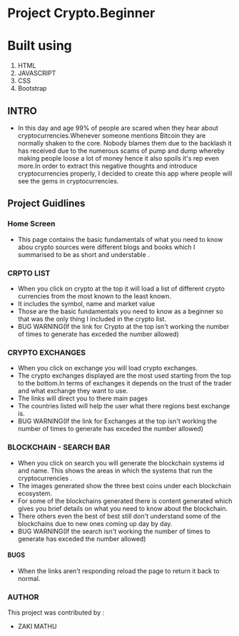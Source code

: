 # Project Crypto.Beginner

# Built using

<ol>
<li>HTML</li>
<li>JAVASCRIPT</li>
<li>CSS</li>
<li>Bootstrap</li>
</ol>


## INTRO 
  * In this day and age 99% of people are scared when they hear about cryptocurrencies.Whenever someone mentions Bitcoin they are normally shaken to the core. Nobody blames them due to the backlash it has received due to the numerous scams of pump and dump whereby making people loose a lot of money hence it  also spoils it's rep even more.In order to extract this negative thoughts and introduce cryptocurrencies properly, I decided to create this app where people will see the gems in cryptocurrencies.

## Project Guidlines

### Home Screen
* This page contains the basic fundamentals of what you need   to  know abou crypto sources were different blogs and books which I summarised to be as short and understable .

### CRPTO LIST
* When you click on crypto at the top it will load a list of different crypto currencies from the most known to the least known.
* It includes the symbol, name and market value
* Those are the basic fundamentals you need to know as a beginner so that was the only thing I included in the crypto list.
* BUG WARNING(If the link for Crypto at the top isn't working the number of times to generate has exceded the number allowed)

### CRYPTO EXCHANGES
* When you click on exchange you will load crypto exchanges.
* The crypto exchanges displayed are the most used starting from the top to the bottom.In terms of exchanges it depends on the trust of the trader and what exchange they want to use.
* The links will direct you to there main pages
* The countries listed will help the user what there regions best exchange is.
* BUG WARNING(If the link for Exchanges at the top isn't working the number of times to generate has exceded the number allowed)

### BLOCKCHAIN - SEARCH BAR
* When you click on search you will generate the blockchain systems id and name. This shows the areas in which the systems that run the cryptocurrencies .
* The images generated show the three best coins under each blockchain ecosystem.
* For some of the blockchains generated there is content generated which gives you brief details on what you need to know about the blockchain.
* There others even the best of best still don't understand some of the blockchains due to new ones coming up day by day.
* BUG WARNING(If the search  isn't working the number of times to generate has exceded the number allowed)

#### BUGS
* When the links aren't responding reload the page to return it back to normal.

### AUTHOR
 This project was contributed by :
   * ZAKI MATHU








   